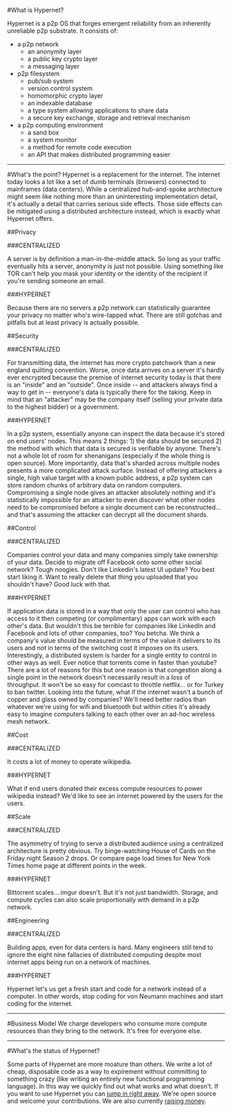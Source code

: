 #What is Hypernet?

Hypernet is a p2p OS that forges emergent reliability from an inherently unreliable p2p substrate. It consists of:

* a p2p network
     * an anonymity layer
     * a public key crypto layer
     * a messaging layer
* p2p filesystem
     * pub/sub system
     * version control system
     * homomorphic crypto layer
     * an indexable database
     * a type system allowing applications to share data
     * a secure key exchange, storage and retrieval mechanism
* a p2p computing environment
     * a sand box
     * a system monitor
     * a method for remote code execution
     * an API that makes distributed programming easier
___
#What's the point?
Hypernet is a replacement for the internet. The internet today looks a lot like a set of dumb terminals (browsers) connected to mainframes (data centers). While a centralized hub-and-spoke architecture might seem like nothing more than an uninteresting implementation detail, it's actually a detail that carries serious side effects. Those side effects can be mitigated using a distributed architecture instead, which is exactly what Hypernet offers.

##Privacy

###CENTRALIZED

A server is by definition a man-in-the-middle attack. So long as your traffic eventually hits a server, anonymity is just not possible. Using something like TOR can't help you mask your identity or the identity of the recipient if you're sending someone an email.

###HYPERNET

Because there are no servers a p2p network can statistically guarantee your privacy no matter who's wire-tapped what. There are still gotchas and pitfalls but at least privacy is actually possible.

##Security

###CENTRALIZED

For transmitting data, the internet has more crypto patchwork than a new england quilting convention. Worse, once data arrives on a server it's hardly ever encrypted because the premise of internet security today is that there is an "inside" and an "outside". Once inside -- and attackers always find a way to get in -- everyone's data is typically there for the taking. Keep in mind that an "attacker" may be the company itself (selling your private data to the highest bidder) or a government.

###HYPERNET

In a p2p system, essentially anyone can inspect the data because it's stored on end users' nodes. This means 2 things: 1) the data should be secured 2) the method with which that data is secured is verifiable by anyone. There's not a whole lot of room for shenanigans (especially if the whole thing is open source). More importantly, data that's sharded across multiple nodes presents a more complicated attack surface. Instead of offering attackers a single, high value target with a known public address, a p2p system can store random chunks of arbitrary data on random computers. Compromising a single node gives an attacker absolutely nothing and it's statistically impossible for an attacker to even discover what other nodes need to be compromised before a single document can be reconstructed... and that's assuming the attacker can decrypt all the document shards.

##Control

###CENTRALIZED

Companies control your data and many companies simply take ownership of your data. Decide to migrate off Facebook onto some other social network? Tough noogies. Don't like Linkedin's latest UI update? You best start liking it. Want to really delete that thing you uploaded that you shouldn't have? Good luck with that.

###HYPERNET

If application data is stored in a way that only the user can control who has access to it then competing (or complimentary) apps can work with each other's data. But wouldn't this be terrible for companies like LinkedIn and Facebook and lots of other companies, too? You betcha. We think a company's value should be measured in terms of the value it delivers to its users and not in terms of the switching cost it imposes on its users. Interestingly, a distributed system is harder for a single entity to control in other ways as well. Ever notice that torrents come in faster than youtube? There are a lot of reasons for this but one reason is that congestion along a single point in the network doesn't necessarily result in a loss of throughput. It won't be so easy for comcast to throttle netflix... or for Turkey to ban twitter. Looking into the future, what if the internet wasn't a bunch of copper and glass owned by companies? We'll need better radios than whatever we're using for wifi and bluetooth but within cities it's already easy to imagine computers talking to each other over an ad-hoc wireless mesh network.

##Cost

###CENTRALIZED

It costs a lot of money to operate wikipedia.

###HYPERNET

What if end users donated their excess compute resources to power wikipedia instead? We'd like to see an internet powered by the users for the users.

##Scale

###CENTRALIZED

The asymmetry of trying to serve a distributed audience using a centralized architecture is pretty obvious. Try binge-watching House of Cards on the Friday night Season 2 drops.  Or compare page load times for New York Times home page at different points in the week. 

###HYPERNET

Bittorrent scales... imgur doesn't. But it's not just bandwidth. Storage, and compute cycles can also scale proportionally with demand in a p2p network.

##Engineering


###CENTRALIZED

Building apps, even for data centers is hard. Many engineers still tend to ignore the eight nine fallacies of distributed computing despite most internet apps being run on a network of machines.

###HYPERNET

Hypernet let's us get a fresh start and code for a network instead of a computer. In other words, stop coding for von Neumann machines and start coding for the internet.

____
#Business Model
We charge developers who consume more compute resources than they bring to the network.  It's free for everyone else.  

____
#What's the status of Hypernet?

Some parts of Hypernet are more moature than others.  We write a lot of cheap, disposable code as a way to expirement without committing to something crazy (like writing an entirely new functional programming language). In this way we quickly find out what works and what doesn't. If you want to use Hypernet you can [jump in right away](https://github.com/hypernet). We're open source and welcome your contributions.  We are also currently [raising money](https://angel.co/hypernet-1).
